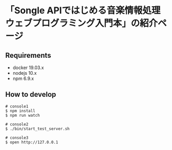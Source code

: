 # 「Songle APIではじめる音楽情報処理ウェブプログラミング入門本」の紹介ページ

## Requirements

- docker 19.03.x
- nodejs 10.x
- npm 6.9.x

## How to develop

```
# console1
$ npm install
$ npm run watch

# console2
$ ./bin/start_test_server.sh

# console3
$ open http://127.0.0.1
```
